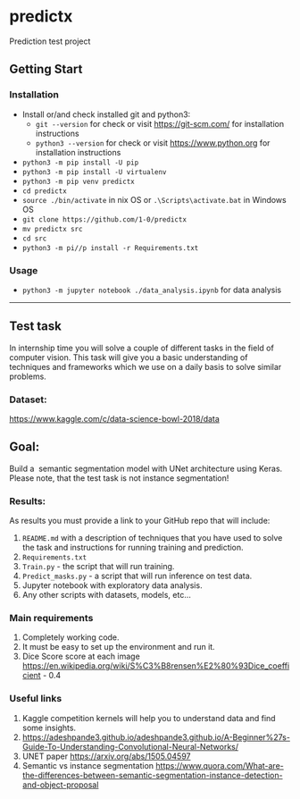 # predictx
Prediction test project
## Getting Start
### Installation
- Install or/and check installed git and python3:
  - `git --version` for check or visit https://git-scm.com/ for installation instructions 
  - `python3 --version` for check or visit https://www.python.org for installation instructions
- `python3 -m pip install -U pip`
- `python3 -m pip install -U virtualenv`
- `python3 -m pip venv predictx`
- `cd predictx`
- `source ./bin/activate` in nix OS or `.\Scripts\activate.bat` in Windows OS
- `git clone https://github.com/1-0/predictx`
- `mv predictx src`
- `cd src`
- `python3 -m pi//p install -r Requirements.txt`
### Usage
- `python3 -m jupyter notebook ./data_analysis.ipynb` for  data analysis
----------
## Test task
In internship time you will solve a couple of different tasks in the field of computer vision.
This task will give you a basic understanding of techniques and frameworks which we use on a daily basis to solve similar problems.
### Dataset:
https://www.kaggle.com/c/data-science-bowl-2018/data
## Goal:
Build a ​ semantic​ segmentation model with UNet architecture using Keras. Please note, that the test task is not instance segmentation!
### Results:
As results you must provide a link to your GitHub repo that will include:
1. `README.md` with a description of techniques that you have used to solve the task and instructions for running training and prediction.
2. `Requirements.txt`
3. `Train.py` - the script that will run training.
4. `Predict_masks.py` - a script that will run inference on test data.
5. Jupyter notebook with exploratory data analysis.
6. Any other scripts with datasets, models, etc...
### Main requirements
1. Completely working code.
2. It must be easy to set up the environment and run it.
3. Dice Score score at each image https://en.wikipedia.org/wiki/S%C3%B8rensen%E2%80%93Dice_coefficient - 0.4
### Useful links
1. Kaggle competition kernels will help you to understand data and find some insights.
2. https://adeshpande3.github.io/adeshpande3.github.io/A-Beginner%27s-Guide-To-Understanding-Convolutional-Neural-Networks/
3. UNET paper https://arxiv.org/abs/1505.04597
4. Semantic vs instance segmentation https://www.quora.com/What-are-the-differences-between-semantic-segmentation-instance-detection-and-object-proposal
